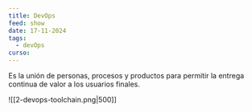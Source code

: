 ```yaml
---
title: DevOps
feed: show
date: 17-11-2024
tags:
  - devOps
curso:
---
```

Es la unión de personas, procesos y productos para permitir la entrega continua de valor a los usuarios finales.

![[2-devops-toolchain.png|500]]

